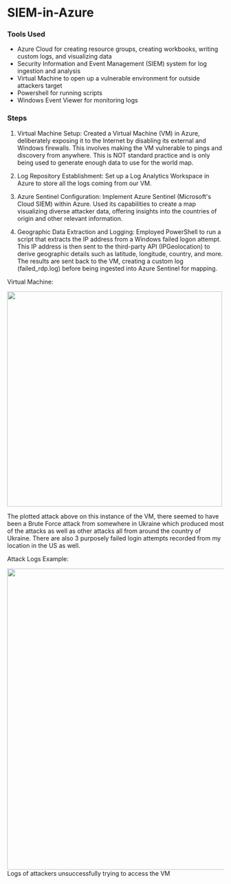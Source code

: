 # SIEM-in-Azure

### Tools Used
- Azure Cloud for creating resource groups, creating workbooks, writing custom logs, and visualizing data
- Security Information and Event Management (SIEM) system for log ingestion and analysis
- Virtual Machine to open up a vulnerable environment for outside attackers target
- Powershell for running scripts
- Windows Event Viewer for monitoring logs 


### Steps
1. Virtual Machine Setup:
Created a Virtual Machine (VM) in Azure, deliberately exposing it to the Internet by disabling its external and Windows firewalls. This involves making the VM vulnerable to pings and discovery from anywhere. This is NOT standard practice and is only being used to generate enough data to use for the world map.

2. Log Repository Establishment:
Set up a Log Analytics Workspace in Azure to store all the logs coming from our VM.

3. Azure Sentinel Configuration:
Implement Azure Sentinel (Microsoft's Cloud SIEM) within Azure. Used its capabilities to create a map visualizing diverse attacker data, offering insights into the countries of origin and other relevant information.

4. Geographic Data Extraction and Logging:
Employed PowerShell to run a script that extracts the IP address from a Windows failed logon attempt. This IP address is then sent to the third-party API (IPGeolocation) to derive geographic details such as latitude, longitude, country, and more. The results are sent back to the VM, creating a custom log (failed_rdp.log) before being ingested into Azure Sentinel for mapping.


Virtual Machine:

<img src="https://lh3.googleusercontent.com/pw/AP1GczOGDYmHQLrz9Olqz8oE1tlSFMH0-mYuBqQQ0yUbnUKCni28xwhtfatqN37zDVFb6m8FU8oF-jP59at3BbGc3CLtfYyD03l5NAslAAqu6tYzC6vtSEw=w2400" width="500" length="500"/>

The plotted attack above on this instance of the VM, there seemed to have been a Brute Force attack from somewhere in Ukraine which produced most of the attacks as well as other attacks all from around the country of Ukraine. There are also 3 purposely failed login 
attempts recorded from my location in the US as well. 


Attack Logs Example:

<img src="https://lh3.googleusercontent.com/pw/AP1GczN7uds7c0UY5dWlzKtk1lX1_DGOUCOZ05-CCp5uhy8KdPT__NyNjlVLT6dmxGK1U41K56343w9v7tB7MYwPjjlZ1aTdN9vcy5UIhDokqlA52XVDD2M=w2400" width="700" length="1200"/>
Logs of attackers unsuccessfully trying to access the VM
